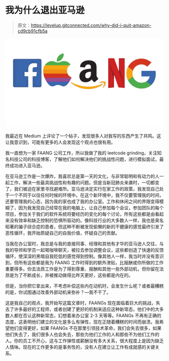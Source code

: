 # 我为什么退出亚马逊

> 原文：<https://levelup.gitconnected.com/why-did-i-quit-amazon-cd9cb91cfb5a>

![](img/8a9da6c28ae11f4f54ca0da1b0541244.png)

我最近在 Medium 上评论了一个帖子，发现很多人对我写的东西产生了共鸣。这让我意识到，可能有更多的人会发现这个观点也很有用。

我一直想为一家 FAANG 公司工作，所以我做了我的 leetcode grinding，关注知名科技公司的科技博客，了解他们如何解决他们的挑战性问题，进行模拟面试，最终成功进入亚马逊。

在亚马逊工作是一次爆炸，我喜欢总是第一天的文化，与非常聪明和有动力的人一起工作，解决一些最具挑战性和有趣的问题。但是当新冠肺炎来袭时，一切都变了，我们被迫在家里寻找避难所。亚马逊决定实行在家工作的政策，我发现自己处于一个不同于以往任何时候的环境中。在这个新环境中，我不仅要管理我的时间，还要管理我的心态，因为我的家也成了我的办公室。工作和休闲之间的界限变得模糊了，因为我发现自己经常在我的电脑上，让自己参加每个会议，参加团队的每个项目，参加关于我们的软件系统将要经历的变化的每个讨论，所有这些都是由看起来没有效率和缺乏控制的恐惧所驱动的。像科技行业的大多数人一样，我也是臭名昭著的骗子综合症的患者，但这种不断被发现偷懒的新的不健康的感觉最终引发了恶性循环，我开始质疑自己的自我价值，怀疑自己的贡献。

当我在办公室时，我总是与我的直接同事、经理和其他有才华的亚马逊人交往，与我的导师和学员一起喝咖啡聊天，被拉去参加调整会议，这些都创造了快速的反馈循环，使深深的黑暗自我贬低的感觉得到控制。像其他人一样，我当时并没有意识到，但所有这些都是我为 FAANG 工作时得到的额外津贴，比报酬或你所做的工作重要得多。你去法昂工作是为了得到尊重、报酬和其他一些外部动机，但你留在法昂是为了不断成长，并被推动做得比昨天更好，这些都是内在的。

但是，当你把它拿出来，不考虑补偿这些内在动机时，会发生什么呢？或者最糟糕的是，你试图通过改善外部动机来弥补？—我不干了。

这是我自己的观点，我开始写这篇文章时，FAANGs 现在面临着巨大的挑战，失去了许多最好的工程师，或者创建了更好的机制来适应这种新常态，他们中的大多数人都在否认这种新常态，幻想着来办公室 2-3 天等等。FAANGs 不再有正确的态度，这表明他们建立的文化是多么有弹性，现在正随着糟糕的时间而崩溃。我希望他们变得更好，如果 FAANGs 不在那里引领技术革命，我们会失去很多，如果他们失去了，我们很多人也会失去，那些为他们工作的人和那些不为他们工作的人。你的员工不开心，这与工作弹性或薪酬没有多大关系，很大程度上是因为缺乏人情味。现在的工作更多的是事务性的，没有人在建立让工作有成就感的关键关系。